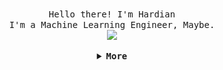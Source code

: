 <p align="center">
  <br>
  <samp>
    Hello there! I'm Hardian
    <br>I'm a Machine Learning Engineer, Maybe.<br>
</samp>
  
  <img src="https://media.tenor.com/zGIMaKCYD-EAAAAi/happy.gif" width="200"/>
</p>

<details align="center">

<summary> <b> <samp> More </samp></b></summary>
<samp>

<h3 align="center">Languages and Tools I Used</h3>

<a href="https://www.python.org" target="_blank" rel="noreferrer">
  <img src="https://raw.githubusercontent.com/devicons/devicon/master/icons/python/python-original.svg" alt="python" width="40" height="40"/>
</a>

<a href="https://www.tensorflow.org" target="_blank" rel="noreferrer">
  <img src="https://upload.wikimedia.org/wikipedia/commons/2/2d/Tensorflow_logo.svg" alt="tensorflow" width="40" height="40"/>
</a>

<a href="https://www.scikit-learn.org" target="_blank" rel="noreferrer">
  <img src="https://upload.wikimedia.org/wikipedia/commons/0/05/Scikit_learn_logo_small.svg" alt="tensorflow" width="40" height="40"/>
</a>

<a href="https://www.w3schools.com/cpp/" target="_blank" rel="noreferrer">
  <img src="https://raw.githubusercontent.com/devicons/devicon/master/icons/cplusplus/cplusplus-original.svg" alt="cplusplus" width="40" height="40"/>
</a>

<a href="https://git-scm.com/" target="_blank" rel="noreferrer">
  <img src="https://www.vectorlogo.zone/logos/git-scm/git-scm-icon.svg" alt="git" width="40" height="40"/>
</a>

<a href="https://www.w3.org/html/" target="_blank" rel="noreferrer">
  <img src="https://raw.githubusercontent.com/devicons/devicon/master/icons/html5/html5-original-wordmark.svg" alt="html5" width="40" height="40"/>
</a>

<a href="https://www.mysql.com/" target="_blank" rel="noreferrer">
  <img src="https://raw.githubusercontent.com/devicons/devicon/master/icons/mysql/mysql-original-wordmark.svg" alt="mysql" width="40" height="40"/>
</a>
</br>

<h3 align="Center">Reach Me</h3>
<p align="Center">
  <a href="https://www.linkedin.com/in/hardian-alkori-029017249/" target="blank">
    <img align="center" src="https://raw.githubusercontent.com/rahuldkjain/github-profile-readme-generator/master/src/images/icons/Social/linked-in-alt.svg" alt="Hardian Alkori" height="30" width="40" />
  </a>
  <a href="https://instagram.com/hardian.alkori" target="blank">
    <img align="center" src="https://raw.githubusercontent.com/rahuldkjain/github-profile-readme-generator/master/src/images/icons/Social/instagram.svg" alt="Hardian Alkori" height="30" width="40" />
  </a>
</p>
</br>
<h3 align="Center">Stats</h3>
  <img align="center" src="https://github-readme-stats.vercel.app/api?username=hardianalkori&theme=omni&show_icons=true&hide_border=true&count_private=true" width=300 height=250/>
  <img align="center" src="https://github-readme-streak-stats.herokuapp.com/?user=hardianalkori&theme=omni&hide_border=true" width=300 height=250/>
</br>
<h3 align="Center">That's all, so what can i do for you?</h3>

</samp>
</details>


